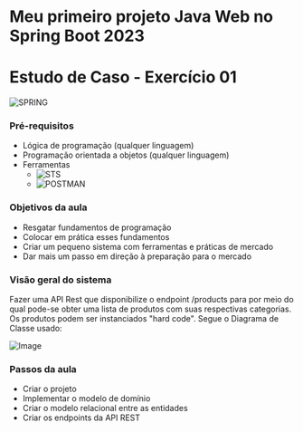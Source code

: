 # Meu primeiro projeto Java Web no Spring Boot 2023
# Estudo de Caso - Exercício 01
![SPRING](https://img.shields.io/badge/Spring-6DB33F?style=for-the-badge&logo=spring&logoColor=white)
### Pré-requisitos

- Lógica de programação (qualquer linguagem)
- Programação orientada a objetos (qualquer linguagem)
- Ferramentas
  - ![STS](https://img.shields.io/badge/SPRING-TOOL-%2311AB00.svg?&style=for-the-badge&logo=STS&logoColor=white)
  - ![POSTMAN](https://img.shields.io/badge/Postman-FC8019?style=for-the-badge&logo=Postman&logoColor=white)

### Objetivos da aula

- Resgatar fundamentos de programação
- Colocar em prática esses fundamentos
- Criar um pequeno sistema com ferramentas e práticas de mercado
- Dar mais um passo em direção à preparação para o mercado
  
### Visão geral do sistema

Fazer uma API Rest que disponibilize o endpoint /products para por meio do qual pode-se obter uma lista de produtos
com suas respectivas categorias. Os produtos podem ser instanciados "hard code". 
Segue o Diagrama de Classe usado:

![Image](https://raw.githubusercontent.com/devsuperior/java-web-spring-2022/main/img/dominio.png "Modelo conceitual")

### Passos da aula

- Criar o projeto
- Implementar o modelo de domínio
- Criar o modelo relacional entre as entidades
- Criar os endpoints da API REST

